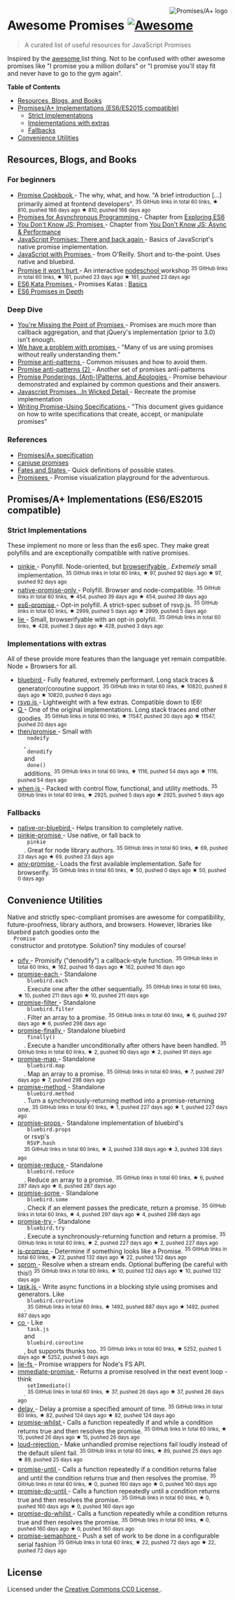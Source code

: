 <p>
 <a href="https://promisesaplus.com/">
  <img align="right" alt="Promises/A+ logo" src="https://promisesaplus.com/assets/logo-small.png"/>
 </a>
</p>
<h1>
 Awesome Promises
 <a href="https://github.com/sindresorhus/awesome">
  <img alt="Awesome" src="https://cdn.rawgit.com/sindresorhus/awesome/d7305f38d29fed78fa85652e3a63e154dd8e8829/media/badge.svg"/>
 </a>
</h1>
<blockquote>
 <p>
  A curated list of useful resources for JavaScript Promises
 </p>
</blockquote>
<p>
 Inspired by the
 <a href="https://github.com/sindresorhus/awesome">
  awesome
 </a>
 list thing. Not to be confused with other awesome promises like "I promise you a million dollars" or "I promise you'll stay fit and never have to go to the gym again".
</p>
<p>
 <strong>
  Table of Contents
 </strong>
</p>
<ul>
 <li>
  <a href="#resources-blogs-and-books">
   Resources, Blogs, and Books
  </a>
 </li>
 <li>
  <a href="#promisesa-implementations-es6es2015-compatible">
   Promises/A+ Implementations (ES6/ES2015 compatible)
  </a>
  <ul>
   <li>
    <a href="#strict-implementations">
     Strict Implementations
    </a>
   </li>
   <li>
    <a href="#implementations-with-extras">
     Implementations with extras
    </a>
   </li>
   <li>
    <a href="#fallbacks">
     Fallbacks
    </a>
   </li>
  </ul>
 </li>
 <li>
  <a href="#convenience-utilities">
   Convenience Utilities
  </a>
 </li>
</ul>
<h2>
 Resources, Blogs, and Books
</h2>
<h3>
 For beginners
</h3>
<ul>
 <li>
  <a href="https://github.com/mattdesl/promise-cookbook">
   Promise Cookbook
  </a>
  - The why, what, and how. "A brief introduction [...] primarily aimed at frontend developers".
  <sup>
   35 GitHub links in total 60 links, ★ 810, pushed 166 days ago
  </sup>
  <sup>
   &#9733 810, pushed 166 days ago
  </sup>
 </li>
 <li>
  <a href="http://exploringjs.com/es6/ch_promises.html">
   Promises for Asynchronous Programming
  </a>
  - Chapter from
  <a href="http://exploringjs.com/">
   Exploring ES6
  </a>
 </li>
 <li>
  <a href="https://github.com/getify/You-Dont-Know-JS/blob/master/async%20&%20performance/ch3.md">
   You Don't Know JS: Promises
  </a>
  - Chapter from
  <a href="https://github.com/getify/You-Dont-Know-JS/tree/master/async%20%26%20performance">
   You Don't Know JS: Async & Performance
  </a>
 </li>
 <li>
  <a href="http://www.html5rocks.com/en/tutorials/es6/promises/">
   JavaScript Promises: There and back again
  </a>
  - Basics of JavaScript's native promise implementation.
 </li>
 <li>
  <a href="http://shop.oreilly.com/product/0636920032151.do">
   JavaScript with Promises
  </a>
  - from O'Reilly. Short and to-the-point. Uses native and bluebird.
 </li>
 <li>
  <a href="https://github.com/stevekane/promise-it-wont-hurt">
   Promise it won't hurt
  </a>
  - An interactive
  <a href="http://nodeschool.io/">
   nodeschool
  </a>
  workshop
  <sup>
   35 GitHub links in total 60 links, ★ 161, pushed 23 days ago
  </sup>
  <sup>
   &#9733 161, pushed 23 days ago
  </sup>
 </li>
 <li>
  <a href="http://es6katas.org/">
   ES6 Kata Promises
  </a>
  - Promises Katas :
  <a href="http://tddbin.com/#?kata=es6/language/promise/basics">
   Basics
  </a>
 </li>
 <li>
  <a href="https://ponyfoo.com/articles/es6-promises-in-depth">
   ES6 Promises in Depth
  </a>
 </li>
</ul>
<h3>
 Deep Dive
</h3>
<ul>
 <li>
  <a href="https://blog.domenic.me/youre-missing-the-point-of-promises/">
   You're Missing the Point of Promises
  </a>
  - Promises are much more than callback aggregation, and that jQuery's implementation (prior to 3.0) isn't enough.
 </li>
 <li>
  <a href="https://pouchdb.com/2015/05/18/we-have-a-problem-with-promises.html">
   We have a problem with promises
  </a>
  - "Many of us are using promises without really understanding them."
 </li>
 <li>
  <a href="https://github.com/petkaantonov/bluebird/wiki/Promise-anti-patterns">
   Promise anti-patterns
  </a>
  - Common misuses and how to avoid them.
 </li>
 <li>
  <a href="http://taoofcode.net/promise-anti-patterns/">
   Promise anti-patterns (2)
  </a>
  - Another set of promises anti-patterns
 </li>
 <li>
  <a href="https://sdgluck.github.io/2015/08/24/promise-ponderings-patterns-apologies/">
   Promise Ponderings, (Anti-)Patterns, and Apologies
  </a>
  - Promise behaviour demonstrated and explained by common questions and their answers.
 </li>
 <li>
  <a href="http://www.mattgreer.org/articles/promises-in-wicked-detail/">
   Javascript Promises...In Wicked Detail
  </a>
  - Recreate the promise implementation
 </li>
 <li>
  <a href="https://www.w3.org/2001/tag/doc/promises-guide">
   Writing Promise-Using Specifications
  </a>
  - "This document gives guidance on how to write specifications that create, accept, or manipulate promises"
 </li>
</ul>
<h3>
 References
</h3>
<ul>
 <li>
  <a href="https://promisesaplus.com/">
   Promises/A+ specification
  </a>
 </li>
 <li>
  <a href="http://caniuse.com/#feat=promises">
   caniuse promises
  </a>
 </li>
 <li>
  <a href="https://github.com/domenic/promises-unwrapping/blob/master/docs/states-and-fates.md">
   Fates and States
  </a>
  - Quick definitions of possible states.
 </li>
 <li>
  <a href="https://bevacqua.github.io/promisees/">
   Promisees
  </a>
  - Promise visualization playground for the adventurous.
 </li>
</ul>
<h2>
 Promises/A+ Implementations (ES6/ES2015 compatible)
</h2>
<h3>
 Strict Implementations
</h3>
<p>
 These implement no more or less than the es6 spec. They make great polyfills and are exceptionally compatible with native promises.
</p>
<ul>
 <li>
  <a href="https://github.com/floatdrop/pinkie">
   pinkie
  </a>
  - Ponyfill. Node-oriented, but
  <a href="https://github.com/substack/node-browserify">
   browserifyable
  </a>
  .
  <em>
   Extremely
  </em>
  small implementation.
  <sup>
   35 GitHub links in total 60 links, ★ 97, pushed 92 days ago
  </sup>
  <sup>
   &#9733 97, pushed 92 days ago
  </sup>
 </li>
 <li>
  <a href="https://github.com/getify/native-promise-only">
   native-promise-only
  </a>
  - Polyfill. Browser and node-compatible.
  <sup>
   35 GitHub links in total 60 links, ★ 454, pushed 39 days ago
  </sup>
  <sup>
   &#9733 454, pushed 39 days ago
  </sup>
 </li>
 <li>
  <a href="https://github.com/stefanpenner/es6-promise">
   es6-promise
  </a>
  - Opt-in polyfill. A strict-spec subset of rsvp.js.
  <sup>
   35 GitHub links in total 60 links, ★ 2999, pushed 5 days ago
  </sup>
  <sup>
   &#9733 2999, pushed 5 days ago
  </sup>
 </li>
 <li>
  <a href="https://github.com/calvinmetcalf/lie">
   lie
  </a>
  - Small, browserifyable with an opt-in polyfill.
  <sup>
   35 GitHub links in total 60 links, ★ 428, pushed 3 days ago
  </sup>
  <sup>
   &#9733 428, pushed 3 days ago
  </sup>
 </li>
</ul>
<h3>
 Implementations with extras
</h3>
<p>
 All of these provide more features than the language yet remain compatible. Node + Browsers for all.
</p>
<ul>
 <li>
  <a href="https://github.com/petkaantonov/bluebird">
   bluebird
  </a>
  - Fully featured, extremely performant. Long stack traces & generator/coroutine support.
  <sup>
   35 GitHub links in total 60 links, ★ 10820, pushed 6 days ago
  </sup>
  <sup>
   &#9733 10820, pushed 6 days ago
  </sup>
 </li>
 <li>
  <a href="https://github.com/tildeio/rsvp.js/">
   rsvp.js
  </a>
  - Lightweight with a few extras. Compatible down to IE6!
 </li>
 <li>
  <a href="https://github.com/kriskowal/q">
   Q
  </a>
  - One of the original implementations. Long stack traces and other goodies.
  <sup>
   35 GitHub links in total 60 links, ★ 11547, pushed 20 days ago
  </sup>
  <sup>
   &#9733 11547, pushed 20 days ago
  </sup>
 </li>
 <li>
  <a href="https://github.com/then/promise">
   then/promise
  </a>
  - Small with
  <code>
   nodeify
  </code>
  ,
  <code>
   denodify
  </code>
  and
  <code>
   done()
  </code>
  additions.
  <sup>
   35 GitHub links in total 60 links, ★ 1116, pushed 54 days ago
  </sup>
  <sup>
   &#9733 1116, pushed 54 days ago
  </sup>
 </li>
 <li>
  <a href="https://github.com/cujojs/when">
   when.js
  </a>
  - Packed with control flow, functional, and utility methods.
  <sup>
   35 GitHub links in total 60 links, ★ 2925, pushed 5 days ago
  </sup>
  <sup>
   &#9733 2925, pushed 5 days ago
  </sup>
 </li>
</ul>
<h3>
 Fallbacks
</h3>
<ul>
 <li>
  <a href="https://www.npmjs.com/package/native-or-bluebird">
   native-or-bluebird
  </a>
  - Helps transition to completely native.
 </li>
 <li>
  <a href="https://github.com/floatdrop/pinkie-promise">
   pinkie-promise
  </a>
  - Use native, or fall back to
  <code>
   pinkie
  </code>
  . Great for node library authors.
  <sup>
   35 GitHub links in total 60 links, ★ 69, pushed 23 days ago
  </sup>
  <sup>
   &#9733 69, pushed 23 days ago
  </sup>
 </li>
 <li>
  <a href="https://github.com/kevinbeaty/any-promise">
   any-promise
  </a>
  - Loads the first available implementation. Safe for browserify.
  <sup>
   35 GitHub links in total 60 links, ★ 50, pushed 0 days ago
  </sup>
  <sup>
   &#9733 50, pushed 0 days ago
  </sup>
 </li>
</ul>
<h2>
 Convenience Utilities
</h2>
<p>
 Native and strictly spec-compliant promises are awesome for compatibility, future-proofness, library authors, and browsers. However, libraries like bluebird patch goodies onto the
 <code>
  Promise
 </code>
 constructor and prototype. Solution? tiny modules of course!
</p>
<ul>
 <li>
  <a href="https://github.com/sindresorhus/pify">
   pify
  </a>
  - Promisify ("denodify") a callback-style function.
  <sup>
   35 GitHub links in total 60 links, ★ 162, pushed 16 days ago
  </sup>
  <sup>
   &#9733 162, pushed 16 days ago
  </sup>
 </li>
 <li>
  <a href="https://github.com/yoshuawuyts/promise-each">
   promise-each
  </a>
  - Standalone
  <code>
   bluebird.each
  </code>
  . Execute one after the other sequentially.
  <sup>
   35 GitHub links in total 60 links, ★ 10, pushed 211 days ago
  </sup>
  <sup>
   &#9733 10, pushed 211 days ago
  </sup>
 </li>
 <li>
  <a href="https://github.com/yoshuawuyts/promise-filter">
   promise-filter
  </a>
  - Standalone
  <code>
   bluebird.filter
  </code>
  . Filter an array to a promise.
  <sup>
   35 GitHub links in total 60 links, ★ 6, pushed 297 days ago
  </sup>
  <sup>
   &#9733 6, pushed 298 days ago
  </sup>
 </li>
 <li>
  <a href="https://github.com/blakeembrey/promise-finally">
   promise-finally
  </a>
  - Standalone bluebird
  <code>
   finally()
  </code>
  . Execute a handler unconditionally after others have been handled.
  <sup>
   35 GitHub links in total 60 links, ★ 2, pushed 90 days ago
  </sup>
  <sup>
   &#9733 2, pushed 91 days ago
  </sup>
 </li>
 <li>
  <a href="https://github.com/yoshuawuyts/promise-map">
   promise-map
  </a>
  - Standalone
  <code>
   bluebird.map
  </code>
  . Map an array to a promise.
  <sup>
   35 GitHub links in total 60 links, ★ 7, pushed 297 days ago
  </sup>
  <sup>
   &#9733 7, pushed 298 days ago
  </sup>
 </li>
 <li>
  <a href="https://github.com/wbinnssmith/promise-method">
   promise-method
  </a>
  - Standalone
  <code>
   bluebird.method
  </code>
  . Turn a synchronously-returning method into a promise-returning one.
  <sup>
   35 GitHub links in total 60 links, ★ 1, pushed 227 days ago
  </sup>
  <sup>
   &#9733 1, pushed 227 days ago
  </sup>
 </li>
 <li>
  <a href="https://github.com/exponentjs/promise-props">
   promise-props
  </a>
  - Standalone implementation of bluebird's
  <code>
   bluebird.props
  </code>
  or rsvp's
  <code>
   RSVP.hash
  </code>
  <sup>
   35 GitHub links in total 60 links, ★ 3, pushed 338 days ago
  </sup>
  <sup>
   &#9733 3, pushed 338 days ago
  </sup>
 </li>
 <li>
  <a href="https://github.com/yoshuawuyts/promise-reduce">
   promise-reduce
  </a>
  - Standalone
  <code>
   bluebird.reduce
  </code>
  . Reduce an array to a promise.
  <sup>
   35 GitHub links in total 60 links, ★ 6, pushed 287 days ago
  </sup>
  <sup>
   &#9733 6, pushed 287 days ago
  </sup>
 </li>
 <li>
  <a href="https://github.com/yoshuawuyts/promise-some">
   promise-some
  </a>
  - Standalone
  <code>
   bluebird.some
  </code>
  . Check if an element passes the predicate, return a promise.
  <sup>
   35 GitHub links in total 60 links, ★ 4, pushed 297 days ago
  </sup>
  <sup>
   &#9733 4, pushed 298 days ago
  </sup>
 </li>
 <li>
  <a href="https://github.com/wbinnssmith/promise-try">
   promise-try
  </a>
  - Standalone
  <code>
   bluebird.try
  </code>
  . Execute a synchronously-returning function and return a promise.
  <sup>
   35 GitHub links in total 60 links, ★ 2, pushed 227 days ago
  </sup>
  <sup>
   &#9733 2, pushed 227 days ago
  </sup>
 </li>
 <li>
  <a href="https://github.com/then/is-promise">
   is-promise
  </a>
  - Determine if something looks like a Promise.
  <sup>
   35 GitHub links in total 60 links, ★ 22, pushed 132 days ago
  </sup>
  <sup>
   &#9733 22, pushed 132 days ago
  </sup>
 </li>
 <li>
  <a href="https://github.com/then/sprom">
   sprom
  </a>
  - Resolve when a stream ends. Optional buffering (be careful with this!)
  <sup>
   35 GitHub links in total 60 links, ★ 10, pushed 132 days ago
  </sup>
  <sup>
   &#9733 10, pushed 132 days ago
  </sup>
 </li>
 <li>
  <a href="https://github.com/mozilla/task.js">
   task.js
  </a>
  - Write async functions in a blocking style using promises and generators. Like
  <code>
   bluebird.coroutine
  </code>
  .
  <sup>
   35 GitHub links in total 60 links, ★ 1492, pushed 887 days ago
  </sup>
  <sup>
   &#9733 1492, pushed 887 days ago
  </sup>
 </li>
 <li>
  <a href="https://github.com/tj/co">
   co
  </a>
  - Like
  <code>
   task.js
  </code>
  and
  <code>
   bluebird.coroutine
  </code>
  , but supports thunks too.
  <sup>
   35 GitHub links in total 60 links, ★ 5252, pushed 5 days ago
  </sup>
  <sup>
   &#9733 5252, pushed 5 days ago
  </sup>
 </li>
 <li>
  <a href="https://www.npmjs.com/package/lie-fs">
   lie-fs
  </a>
  - Promise wrappers for Node's FS API.
 </li>
 <li>
  <a href="https://github.com/sindresorhus/immediate-promise">
   immediate-promise
  </a>
  - Returns a promise resolved in the next event loop - think
  <code>
   setImmediate()
  </code>
  .
  <sup>
   35 GitHub links in total 60 links, ★ 37, pushed 26 days ago
  </sup>
  <sup>
   &#9733 37, pushed 26 days ago
  </sup>
 </li>
 <li>
  <a href="https://github.com/sindresorhus/delay">
   delay
  </a>
  - Delay a promise a specified amount of time.
  <sup>
   35 GitHub links in total 60 links, ★ 82, pushed 124 days ago
  </sup>
  <sup>
   &#9733 82, pushed 124 days ago
  </sup>
 </li>
 <li>
  <a href="https://github.com/sindresorhus/promise-whilst">
   promise-whilst
  </a>
  - Calls a function repeatedly if and while a condition returns true and then resolves the promise.
  <sup>
   35 GitHub links in total 60 links, ★ 15, pushed 26 days ago
  </sup>
  <sup>
   &#9733 15, pushed 26 days ago
  </sup>
 </li>
 <li>
  <a href="https://github.com/sindresorhus/loud-rejection">
   loud-rejection
  </a>
  - Make unhandled promise rejections fail loudly instead of the default silent fail.
  <sup>
   35 GitHub links in total 60 links, ★ 89, pushed 25 days ago
  </sup>
  <sup>
   &#9733 89, pushed 25 days ago
  </sup>
 </li>
 <li>
  <a href="https://github.com/busterc/promise-until">
   promise-until
  </a>
  - Calls a function repeatedly if a condition returns false and until the condition returns true and then resolves the promise.
  <sup>
   35 GitHub links in total 60 links, ★ 0, pushed 160 days ago
  </sup>
  <sup>
   &#9733 0, pushed 160 days ago
  </sup>
 </li>
 <li>
  <a href="https://github.com/busterc/promise-do-until">
   promise-do-until
  </a>
  - Calls a function repeatedly until a condition returns true and then resolves the promise.
  <sup>
   35 GitHub links in total 60 links, ★ 0, pushed 160 days ago
  </sup>
  <sup>
   &#9733 0, pushed 160 days ago
  </sup>
 </li>
 <li>
  <a href="https://github.com/busterc/promise-do-whilst">
   promise-do-whilst
  </a>
  - Calls a function repeatedly while a condition returns true and then resolves the promise.
  <sup>
   35 GitHub links in total 60 links, ★ 0, pushed 160 days ago
  </sup>
  <sup>
   &#9733 0, pushed 160 days ago
  </sup>
 </li>
 <li>
  <a href="https://github.com/samccone/promise-semaphore">
   promise-semaphore
  </a>
  - Push a set of work to be done in a configurable serial fashion
  <sup>
   35 GitHub links in total 60 links, ★ 22, pushed 72 days ago
  </sup>
  <sup>
   &#9733 22, pushed 72 days ago
  </sup>
 </li>
</ul>
<h2>
 License
</h2>
<p>
 Licensed under the
 <a href="https://creativecommons.org/publicdomain/zero/1.0/">
  Creative Commons CC0 License
 </a>
 .
</p>
